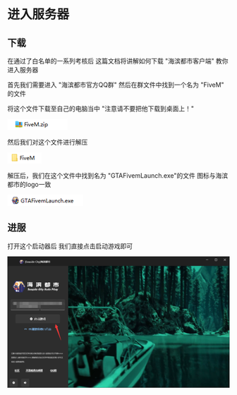 # 进入服务器

## 下载

在通过了白名单的一系列考核后 这篇文档将讲解如何下载 "海滨都市客户端" 教你进入服务器

首先我们需要进入 "海滨都市官方QQ群" 然后在群文件中找到一个名为 "FiveM" 的文件

将这个文件下载至自己的电脑当中 "注意请不要把他下载到桌面上！"

![](../.gitbook/assets/image.png)

然后我们对这个文件进行解压

![](<../.gitbook/assets/image (4).png>)

解压后，我们在这个文件中找到名为 "GTAFivemLaunch.exe"的文件 图标与海滨都市的logo一致

![](<../.gitbook/assets/image (1).png>)

## 进服

打开这个启动器后 我们直接点击启动游戏即可

![](<../.gitbook/assets/image (3).png>)
